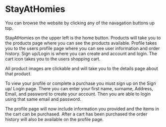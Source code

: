 # StayAtHomies

You can browse the website by clicking any of the navagation buttons up top.

StayAtHomies on the upper left is the home button.
Products will take you to the products page where you can see the products available.
Profile takes you to the users profile page where you can see user information and order history.
Sign up/Login is where you can create and account and login.
The cart icon takes you to the users shopping cart.

All product images are clickable and will take you to the details page about that product.

To view your profile or complete a purchase you must sign up on the Sign up/ Login page.
There you can enter your first name, surname, Address, Email, and password to create your account.
Then you are able to login using that same email and password.

The profile page will now include information you provided and the items in the cart can be purchased.
After a cart has been purchased the order history will also be available on the profile page.

